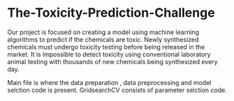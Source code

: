 # The-Toxicity-Prediction-Challenge
Our project is focused on creating a model using machine learning algorithms to predict if the chemicals are toxic. Newly synthesized chemicals must undergo toxicity testing before being released in the market. It is impossible to detect toxicity using conventional laboratory animal testing with thousands of new chemicals being synthesized every day. 

Main file is where the data preparation , data preprocessing and model selction code is present. GridsearchCV consists of parameter selction code.

